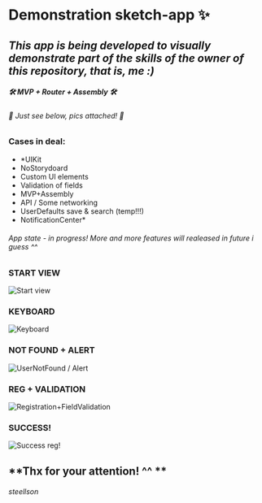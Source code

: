 # **Demonstration sketch-app** ✨

## *This app is being developed to visually demonstrate part of the skills of the owner of this repository, that is, me :)* 

##### 🛠 MVP + Router + Assembly 🛠
###### 🔻 Just see below, pics attached! 🔻

### **Cases in deal:**

* *UIKit
* NoStorydoard
* Custom UI elements
* Validation of fields
* MVP+Assembly
* API / Some networking 
* UserDefaults save & search (temp!!!)
* NotificationCenter*

###### App state - in progress! More and more features will realeased in future i guess ^^


### **START VIEW**
![Start view](https://github.com/steellson/fieldsValidation/blob/main/img/start.png "When your are not onboarded")
### **KEYBOARD**
![Keyboard](https://github.com/steellson/fieldsValidation/blob/main/img/keyboard%2Bfields.png "As you see, conetnt goes up")
### **NOT FOUND + ALERT**
![UserNotFound / Alert](https://github.com/steellson/fieldsValidation/blob/main/img/userNotFound.png "Subclass from UIAlertController, configurated / Seach in UD")
### **REG + VALIDATION**
![Registration+FieldValidation](https://github.com/steellson/fieldsValidation/blob/main/img/registrationValidation.png "Regex checks, painfully  but works")
### **SUCCESS!**
![Success reg!](https://github.com/steellson/fieldsValidation/blob/main/img/successReg.jpeg "If all fields are filled right - acc is created! Your can enter with this data on first page and transfered to Home screeen")



## **Thx for your attention! ^^ **

###### _steellson_
